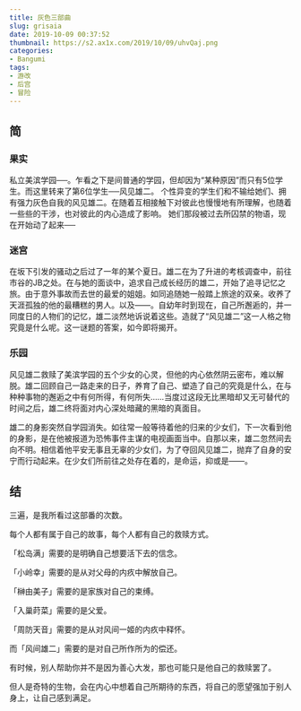 ```yaml
---
title: 灰色三部曲
slug: grisaia
date: 2019-10-09 00:37:52
thumbnail: https://s2.ax1x.com/2019/10/09/uhvQaj.png
categories:
- Bangumi
tags:
- 游改
- 后宫
- 冒险
---
```


## 简

### 果实
私立美滨学园──。乍看之下是间普通的学园，但却因为“某种原因”而只有5位学生。而这里转来了第6位学生──风见雄二。
个性异变的学生们和不输给她们、拥有强力灰色自我的风见雄二。在随着互相接触下对彼此也慢慢地有所理解，也随着一些些的干涉，也对彼此的内心造成了影响。
她们那段被过去所囚禁的物语，现在开始动了起来──

### 迷宫
在坂下引发的骚动之后过了一年的某个夏日。雄二在为了升进的考核调查中，前往市谷的JB之处。在与她的面谈中，追求自己成长经历的雄二，开始了追寻记忆之旅。由于意外事故而去世的最爱的姐姐。如同追随她一般踏上旅途的双亲。收养了天涯孤独的他的最糟糕的男人。以及——。自幼年时到现在，自己所邂逅的，并一同度日的人物们的记忆，雄二淡然地诉说着这些。造就了“风见雄二”这一人格之物究竟是什么呢。这一谜题的答案，如今即将揭开。

### 乐园

风见雄二救赎了美滨学园的五个少女的心灵，但他的内心依然阴云密布，难以解脱。雄二回顾自己一路走来的日子，养育了自己、塑造了自己的究竟是什么，在与种种事物的邂逅之中有何所得，有何所失……当度过这段无比黑暗却又无可替代的时间之后，雄二终将面对内心深处暗藏的黑暗的真面目。

雄二的身影突然自学园消失。如往常一般等待着他的归来的少女们，下一次看到他的身影，是在他被报道为恐怖事件主谋的电视画面当中。自那以来，雄二忽然间去向不明。相信着他平安无事且无辜的少女们，为了夺回风见雄二，抛弃了自身的安宁而行动起来。在少女们所前往之处存在着的，是命运，抑或是——。

## 结
三遍，是我所看过这部番的次数。

每个人都有属于自己的故事，每个人都有自己的救赎方式。

「松岛满」需要的是明确自己想要活下去的信念。

「小岭幸」需要的是从对父母的内疚中解放自己。

「榊由美子」需要的是家族对自己的束缚。

「入巢莳菜」需要的是父爱。

「周防天音」需要的是从对风间一姬的内疚中释怀。

而「风间雄二」需要的是对自己所作所为的偿还。

有时候，别人帮助你并不是因为善心大发，那也可能只是他自己的救赎罢了。

但人是奇特的生物，会在内心中想着自己所期待的东西，将自己的愿望强加于别人身上，让自己感到满足。

